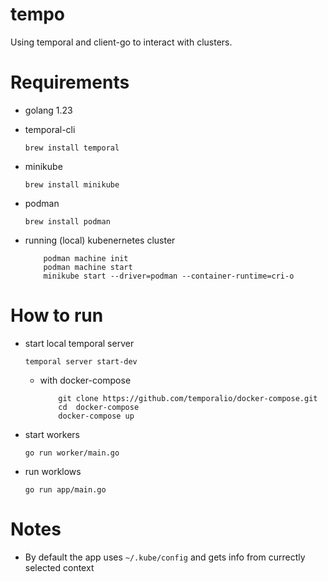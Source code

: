 # tempo

Using temporal and client-go to interact with clusters.

# Requirements

- golang 1.23

- temporal-cli

    `brew install temporal`

- minikube

    `brew install minikube`

- podman

    `brew install podman`
- running (local) kubenernetes cluster
    ```
        podman machine init
        podman machine start
        minikube start --driver=podman --container-runtime=cri-o
    ```


# How to run

- start local temporal server

    `temporal server start-dev`

    - with docker-compose
    
        ```
            git clone https://github.com/temporalio/docker-compose.git
            cd  docker-compose
            docker-compose up
        ```

- start workers

    `go run worker/main.go`

- run worklows

    `go run app/main.go`

# Notes 

- By default the app uses `~/.kube/config` and gets info from currectly selected context 
